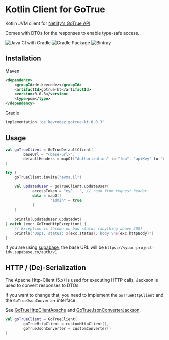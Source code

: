 # Kotlin Client for GoTrue

Kotlin JVM client for [Netlify's GoTrue API](https://github.com/netlify/gotrue).

Comes with DTOs for the responses to enable type-safe access.

![Java CI with Gradle](https://img.shields.io/github/workflow/status/kevcodez/gotrue-kt/Java%20CI%20with%20Gradle?label=BUILD&style=for-the-badge)
![Gradle Package](https://img.shields.io/github/workflow/status/kevcodez/gotrue-kt/Gradle%20Package?label=PUBLISH&style=for-the-badge)
![Bintray](https://img.shields.io/bintray/v/kevcodez/gotrue-kt/gotrue-kt?style=for-the-badge)

## Installation

Maven
```xml
<dependency>
	<groupId>de.kevcodez</groupId>
	<artifactId>gotrue-kt</artifactId>
	<version>0.0.3</version>
	<type>pom</type>
</dependency>
```

Gradle
```groovy
implementation 'de.kevcodez:gotrue-kt:0.0.3'
```


## Usage

```kotlin
val goTrueClient = GoTrueDefaultClient(
        baseUrl = "<base-url>",
        defaultHeaders = mapOf("Authorization" to "foo", "apiKey" to "bar")
)

try {
    goTrueClient.invite("e@ma.il")

    val updatedUser = goTrueClient.updateUser(
            accessToken = "eyJ...", // read from request header
            data = mapOf(
                    "admin" = true
            )
    )
    
    println(updatedUser.updatedAt)
} catch (exc: GoTrueHttpException) {
    // Exception is thrown on bad status (anything above 300)
    println("Oops, status: ${exc.status}, body:\n${exc.httpBody}")
}
```

If you are using [supabase](https://supabase.io/), the base URL will be `https://<your-project-id>.supabase.co/auth/v1`

## HTTP / (De)-Serialization

The Apache Http-Client (5.x) is used for executing HTTP calls, Jackson is used to convert responses to DTOs.

If you want to change that, you need to implement the `GoTrueHttpClient` and the `GoTrueJsonConverter` interface.

See [GoTrueHttpClientApache](lib/src/main/kotlin/de/kevcodez/gotrue/http/GoTrueHttpClientApache.kt) and [GoTrueJsonConverterJackson](lib/src/main/kotlin/de/kevcodez/gotrue/json/GoTrueJsonConverterJackson.kt).

```kotlin
val goTrueClient = GoTrueClient(
        goTrueHttpClient = customHttpClient(),
        goTrueJsonConverter = customConverter()
)
```